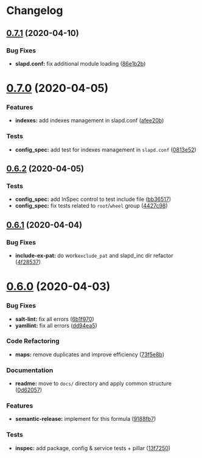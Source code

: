 # Changelog

## [0.7.1](https://github.com/saltstack-formulas/openldap-formula/compare/v0.7.0...v0.7.1) (2020-04-10)


### Bug Fixes

* **slapd.conf:** fix additional module loading ([86e1b2b](https://github.com/saltstack-formulas/openldap-formula/commit/86e1b2b55e3280c5ea4c1334be0d3e599166e7dd))

# [0.7.0](https://github.com/saltstack-formulas/openldap-formula/compare/v0.6.2...v0.7.0) (2020-04-05)


### Features

* **indexes:** add indexes management in slapd.conf ([afee20b](https://github.com/saltstack-formulas/openldap-formula/commit/afee20b4146daeb9bb5b8bc05ce56f69436526c3))


### Tests

* **config_spec:** add test for indexes management in `slapd.conf` ([0813e52](https://github.com/saltstack-formulas/openldap-formula/commit/0813e52a213079caab021f81bec844db42500faf))

## [0.6.2](https://github.com/saltstack-formulas/openldap-formula/compare/v0.6.1...v0.6.2) (2020-04-05)


### Tests

* **config_spec:** add InSpec control to test include file ([bb36517](https://github.com/saltstack-formulas/openldap-formula/commit/bb36517f5f541a38b7e313270662ce360a624670))
* **config_spec:** fix tests related to `root`/`wheel` group ([4427c98](https://github.com/saltstack-formulas/openldap-formula/commit/4427c98f4968df76cd53a245110f9cc4f6d562b3))

## [0.6.1](https://github.com/saltstack-formulas/openldap-formula/compare/v0.6.0...v0.6.1) (2020-04-04)


### Bug Fixes

* **include-ex-pat:** do work`exclude_pat` and slapd_inc dir refactor ([4f28537](https://github.com/saltstack-formulas/openldap-formula/commit/4f285378a74ea1745b0f26bc66dc350de81f4a57))

# [0.6.0](https://github.com/saltstack-formulas/openldap-formula/compare/v0.5.4...v0.6.0) (2020-04-03)


### Bug Fixes

* **salt-lint:** fix all errors ([6b1f970](https://github.com/saltstack-formulas/openldap-formula/commit/6b1f970eaabf6267205c819416a1503616df53c1))
* **yamllint:** fix all errors ([dd94ea5](https://github.com/saltstack-formulas/openldap-formula/commit/dd94ea5373ede5fa91737933c164abb7b87c746b))


### Code Refactoring

* **maps:** remove duplicates and improve efficiency ([73f5e8b](https://github.com/saltstack-formulas/openldap-formula/commit/73f5e8bf7e169c381cca8d65f732486a247252c6))


### Documentation

* **readme:** move to `docs/` directory and apply common structure ([0d62057](https://github.com/saltstack-formulas/openldap-formula/commit/0d6205791e74e04d065c41d2564cde01815d28ce))


### Features

* **semantic-release:** implement for this formula ([9188fb7](https://github.com/saltstack-formulas/openldap-formula/commit/9188fb7a7dd16af3e26fc20c39774ec4d9c54bfd))


### Tests

* **inspec:** add package, config & service tests + pillar ([13f7250](https://github.com/saltstack-formulas/openldap-formula/commit/13f725032b1db0b37928b318c81816ce8da967e7))
